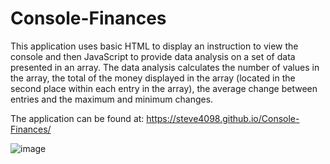 # Console-Finances
This application uses basic HTML to display an instruction to view the console and then JavaScript to provide data analysis on a set of data presented in an array.
The data analysis calculates the number of values in the array, the total of the money displayed in the array (located in the second place within each entry in the array), the average change between entries and the maximum and minimum changes.

The application can be found at:  https://steve4098.github.io/Console-Finances/

![image](https://github.com/steve4098/Console-Finances/assets/139075699/86455edf-d678-4f18-b5b9-cc0b64e57653)
